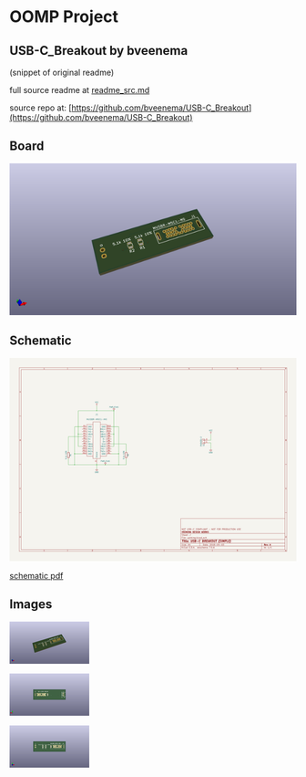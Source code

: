# OOMP Project  
## USB-C_Breakout  by bveenema  
  
(snippet of original readme)  
  
  
  full source readme at [readme_src.md](readme_src.md)  
  
source repo at: [https://github.com/bveenema/USB-C_Breakout](https://github.com/bveenema/USB-C_Breakout)  
## Board  
  
[![working_3d.png](working_3d_600.png)](working_3d.png)  
## Schematic  
  
[![working_schematic.png](working_schematic_600.png)](working_schematic.png)  
  
[schematic pdf](working_schematic.pdf)  
## Images  
  
[![working_3d.png](working_3d_140.png)](working_3d.png)  
  
[![working_3d_back.png](working_3d_back_140.png)](working_3d_back.png)  
  
[![working_3d_front.png](working_3d_front_140.png)](working_3d_front.png)  
